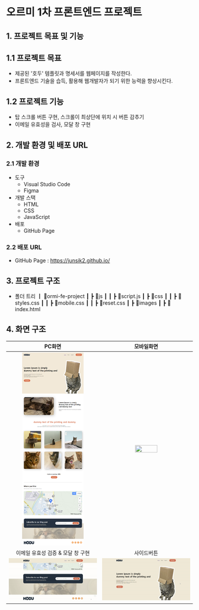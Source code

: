 # 오르미 1차 프론트엔드 프로젝트

## 1. 프로젝트 목표 및 기능

## 1.1 프로젝트 목표
* 제공된 '호두' 템플릿과 명세서를 웹페이지를 작성한다.
* 프론트엔드 기술을 습득, 활용해 웹개발자가 되기 위한 능력을 향상시킨다.

## 1.2 프로젝트 기능
* 탑 스크롤 버튼 구현, 스크롤이 최상단에 위치 시 버튼 감추기
* 이메일 유효성을 검사, 모달 창 구현

## 2. 개발 환경 및 배포 URL

### 2.1 개발 환경

* 도구
    * Visual Studio Code
    * Figma
* 개발 스택
    * HTML
    * CSS
    * JavaScript
* 배포
    * GitHub Page

### 2.2 배포 URL

* GitHub Page : https://junsik2.github.io/


## 3. 프로젝트 구조

* 폴더 트리
┃ 📂ormi-fe-project
┃ ┣ 📂js
┃ ┃ ┣ 📜script.js
┃ ┣ 📂css
┃ ┃ ┣ 📜styles.css
┃ ┃ ┣ 📜mobile.css
┃ ┃ ┣ 📜reset.css
┃ ┣ 📂images
┃ ┣ 📜index.html

## 4. 화면 구조
|PC화면|모바일화면|
|:---:|:---:|
|<img src="./images/screenshot-pc.png" width="70%" height="70%"></img>|<img src="./images/screenshot-mobile.png" width="50%" height="50%"></img>|
|이메일 유효성 검증 & 모달 창 구현|사이드버튼|
|<img src="./images/validate-email.gif" width="100%" height="110%"></img>|<img src="./images/topscroll.gif" width="100%" height="110%"></img>|

## 